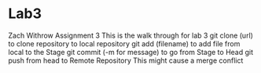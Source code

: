 # Lab3
Zach Withrow
Assignment 3
This is the walk through for lab 3
git clone (url) to clone repository to local repository
git add (filename) to add file from local to the Stage
git commit (-m for message) to go from Stage to Head
git push  from head to Remote Repository 
This might cause a merge conflict 
